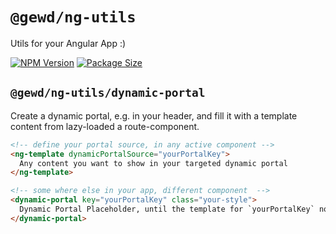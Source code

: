 # `@gewd/ng-utils`

Utils for your Angular App :)

[![NPM Version][npm-img]][npm-url]
[![Package Size][size-img]][size-url]

[npm-img]: https://img.shields.io/npm/v/@gewd/ng-utils.svg?
[npm-url]: https://www.npmjs.com/package/@gewd/ng-utils
[size-img]: https://img.shields.io/bundlephobia/minzip/@gewd/ng-utils.svg
[size-url]: https://bundlephobia.com/result?p=@gewd/ng-utils

## `@gewd/ng-utils/dynamic-portal`

Create a dynamic portal, e.g. in your header, and fill it with a template content from lazy-loaded a route-component.

```html
<!-- define your portal source, in any active component -->
<ng-template dynamicPortalSource="yourPortalKey">
  Any content you want to show in your targeted dynamic portal
</ng-template>

<!-- some where else in your app, different component  -->
<dynamic-portal key="yourPortalKey" class="your-style">
  Dynamic Portal Placeholder, until the template for `yourPortalKey` not been set
</dynamic-portal>
```
